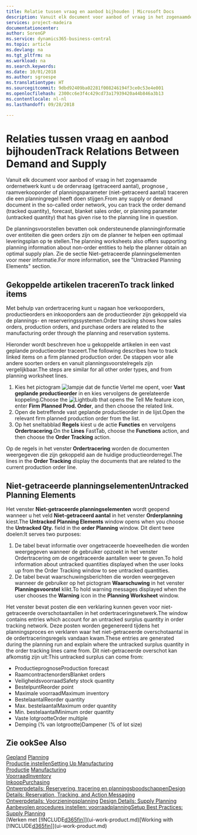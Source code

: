 ```yaml
---
title: Relatie tussen vraag en aanbod bijhouden | Microsoft Docs
description: Vanuit elk document voor aanbod of vraag in het zogenaamde ordernetwerk kunt u de ordervraag (getraceerd aantal), prognose , raamverkooporder of planningsparameter (niet-getraceerd aantal) traceren die een planningregel heeft doen stijgen.
services: project-madeira
documentationcenter: 
author: SorenGP
ms.service: dynamics365-business-central
ms.topic: article
ms.devlang: na
ms.tgt_pltfrm: na
ms.workload: na
ms.search.keywords: 
ms.date: 10/01/2018
ms.author: sgroespe
ms.translationtype: HT
ms.sourcegitcommit: 9dbd92409ba02281f008246194f3ce0c53e4e001
ms.openlocfilehash: 2300cc6e3f4c429cd73a17939420a44b846a3b13
ms.contentlocale: nl-nl
ms.lasthandoff: 09/28/2018

---
```

# <a name="track-relations-between-demand-and-supply"></a><span data-ttu-id="c7128-103">Relaties tussen vraag en aanbod bijhouden</span><span class="sxs-lookup"><span data-stu-id="c7128-103">Track Relations Between Demand and Supply</span></span>
<span data-ttu-id="c7128-104">Vanuit elk document voor aanbod of vraag in het zogenaamde ordernetwerk kunt u de ordervraag (getraceerd aantal), prognose , raamverkooporder of planningsparameter (niet-getraceerd aantal) traceren die een planningregel heeft doen stijgen.</span><span class="sxs-lookup"><span data-stu-id="c7128-104">From any supply or demand document in the so-called order network, you can track the order demand (tracked quantity), forecast, blanket sales order, or planning parameter (untracked quantity) that has given rise to the planning line in question.</span></span>

<span data-ttu-id="c7128-105">De planningsvoorstellen bevatten ook ondersteunende planninginformatie over entiteiten die geen orders zijn om de planner te helpen een optimaal leveringsplan op te stellen.</span><span class="sxs-lookup"><span data-stu-id="c7128-105">The planning worksheets also offers supporting planning information about non-order entities to help the planner obtain an optimal supply plan.</span></span> <span data-ttu-id="c7128-106">Zie de sectie Niet-getraceerde planningselementen voor meer informatie.</span><span class="sxs-lookup"><span data-stu-id="c7128-106">For more information, see the "Untracked Planning Elements" section.</span></span>

## <a name="to-track-linked-items"></a><span data-ttu-id="c7128-107">Gekoppelde artikelen traceren</span><span class="sxs-lookup"><span data-stu-id="c7128-107">To track linked items</span></span>
<span data-ttu-id="c7128-108">Met behulp van ordertracering kunt u nagaan hoe verkooporders, productieorders en inkooporders aan de productieorder zijn gekoppeld via de plannings- en reserveringssystemen.</span><span class="sxs-lookup"><span data-stu-id="c7128-108">Order tracking shows how sales orders, production orders, and purchase orders are related to the manufacturing order through the planning and reservation systems.</span></span>

<span data-ttu-id="c7128-109">Hieronder wordt beschreven hoe u gekoppelde artikelen in een vast geplande productieorder traceert.</span><span class="sxs-lookup"><span data-stu-id="c7128-109">The following describes how to track linked items on a firm planned production order.</span></span> <span data-ttu-id="c7128-110">De stappen voor alle andere soorten orders en vanuit planningsvoorstelregels zijn vergelijkbaar.</span><span class="sxs-lookup"><span data-stu-id="c7128-110">The steps are similar for all other order types, and from planning worksheet lines.</span></span>

1. <span data-ttu-id="c7128-111">Kies het pictogram ![lampje dat de functie Vertel me opent](media/ui-search/search_small.png "Vertel me wat u wilt doen"), voer **Vast geplande productieorder** in en kies vervolgens de gerelateerde koppeling.</span><span class="sxs-lookup"><span data-stu-id="c7128-111">Choose the ![Lightbulb that opens the Tell Me feature](media/ui-search/search_small.png "Tell me what you want to do") icon, enter **Firm Planned Prod. Order**, and then choose the related link.</span></span>
2. <span data-ttu-id="c7128-112">Open de betreffende vast geplande productieorder in de lijst.</span><span class="sxs-lookup"><span data-stu-id="c7128-112">Open the relevant firm planned production order from the list.</span></span>
3. <span data-ttu-id="c7128-113">Op het sneltabblad **Regels** kiest u de actie **Functies** en vervolgens **Ordertracering**.</span><span class="sxs-lookup"><span data-stu-id="c7128-113">On the **Lines** FastTab, choose the **Functions** action, and then choose the **Order Tracking** action.</span></span>

<span data-ttu-id="c7128-114">Op de regels in het venster **Ordertracering** worden de documenten weergegeven die zijn gekoppeld aan de huidige productieorderregel.</span><span class="sxs-lookup"><span data-stu-id="c7128-114">The lines in the **Order Tracking** display the documents that are related to the current production order line.</span></span>

## <a name="untracked-planning-elements"></a><span data-ttu-id="c7128-115">Niet-getraceerde planningselementen</span><span class="sxs-lookup"><span data-stu-id="c7128-115">Untracked Planning Elements</span></span>
<span data-ttu-id="c7128-116">Het venster **Niet-getraceerde planningselementen** wordt geopend wanneer u het veld **Niet-getraceerd aantal** in het venster **Orderplanning** kiest.</span><span class="sxs-lookup"><span data-stu-id="c7128-116">The **Untracked Planning Elements** window opens when you choose the **Untracked Qty.** field in the **order Planning** window.</span></span> <span data-ttu-id="c7128-117">Dit dient twee doelen:</span><span class="sxs-lookup"><span data-stu-id="c7128-117">It serves two purposes:</span></span>

1. <span data-ttu-id="c7128-118">De tabel bevat informatie over ongetraceerde hoeveelheden die worden weergegeven wanneer de gebruiker opzoekt in het venster Ordertracering om de ongetraceerde aantallen weer te geven.</span><span class="sxs-lookup"><span data-stu-id="c7128-118">To hold information about untracked quantities displayed when the user looks up from the Order Tracking window to see untracked quantities.</span></span>
2. <span data-ttu-id="c7128-119">De tabel bevat waarschuwingsberichten die worden weergegeven wanneer de gebruiker op het pictogram **Waarschuwing** in het venster **Planningsvoorstel** klikt.</span><span class="sxs-lookup"><span data-stu-id="c7128-119">To hold warning messages displayed when the user chooses the **Warning** icon in the **Planning Worksheet** window.</span></span>

<span data-ttu-id="c7128-120">Het venster bevat posten die een verklaring kunnen geven voor niet-getraceerde overschotaantallen in het ordertraceringsnetwerk.</span><span class="sxs-lookup"><span data-stu-id="c7128-120">The window contains entries which account for an untracked surplus quantity in order tracking network.</span></span> <span data-ttu-id="c7128-121">Deze posten worden gegenereerd tijdens het planningsproces en verklaren waar het niet-getraceerde overschotaantal in de ordertraceringsregels vandaan kwam.</span><span class="sxs-lookup"><span data-stu-id="c7128-121">These entries are generated during the planning run and explain where the untracked surplus quantity in the order tracking lines came from.</span></span> <span data-ttu-id="c7128-122">Dit niet-getraceerde overschot kan afkomstig zijn uit:</span><span class="sxs-lookup"><span data-stu-id="c7128-122">This untracked surplus can come from:</span></span>

- <span data-ttu-id="c7128-123">Productieprognose</span><span class="sxs-lookup"><span data-stu-id="c7128-123">Production forecast</span></span>
- <span data-ttu-id="c7128-124">Raamcontractenorders</span><span class="sxs-lookup"><span data-stu-id="c7128-124">Blanket orders</span></span>
- <span data-ttu-id="c7128-125">Veiligheidsvoorraad</span><span class="sxs-lookup"><span data-stu-id="c7128-125">Safety stock quantity</span></span>
- <span data-ttu-id="c7128-126">Bestelpunt</span><span class="sxs-lookup"><span data-stu-id="c7128-126">Reorder point</span></span>
- <span data-ttu-id="c7128-127">Maximale voorraad</span><span class="sxs-lookup"><span data-stu-id="c7128-127">Maximum inventory</span></span>
- <span data-ttu-id="c7128-128">Bestelaantal</span><span class="sxs-lookup"><span data-stu-id="c7128-128">Reorder quantity</span></span>
- <span data-ttu-id="c7128-129">Max. bestelaantal</span><span class="sxs-lookup"><span data-stu-id="c7128-129">Maximum order quantity</span></span>
- <span data-ttu-id="c7128-130">Min. bestelaantal</span><span class="sxs-lookup"><span data-stu-id="c7128-130">Minimum order quantity</span></span>
- <span data-ttu-id="c7128-131">Vaste lotgrootte</span><span class="sxs-lookup"><span data-stu-id="c7128-131">Order multiple</span></span>
- <span data-ttu-id="c7128-132">Demping (% van lotgrootte)</span><span class="sxs-lookup"><span data-stu-id="c7128-132">Dampener (% of lot size)</span></span>

## <a name="see-also"></a><span data-ttu-id="c7128-133">Zie ook</span><span class="sxs-lookup"><span data-stu-id="c7128-133">See Also</span></span>  
<span data-ttu-id="c7128-134">[Gepland](production-planning.md) </span><span class="sxs-lookup"><span data-stu-id="c7128-134">[Planning](production-planning.md) </span></span>  
[<span data-ttu-id="c7128-135">Productie instellen</span><span class="sxs-lookup"><span data-stu-id="c7128-135">Setting Up Manufacturing</span></span>](production-configure-production-processes.md)  
<span data-ttu-id="c7128-136">[Productie](production-manage-manufacturing.md)  </span><span class="sxs-lookup"><span data-stu-id="c7128-136">[Manufacturing](production-manage-manufacturing.md)  </span></span>  
[<span data-ttu-id="c7128-137">Voorraad</span><span class="sxs-lookup"><span data-stu-id="c7128-137">Inventory</span></span>](inventory-manage-inventory.md)  
[<span data-ttu-id="c7128-138">Inkoop</span><span class="sxs-lookup"><span data-stu-id="c7128-138">Purchasing</span></span>](purchasing-manage-purchasing.md)  
[<span data-ttu-id="c7128-139">Ontwerpdetails: Reservering, tracering en planningsboodschappen</span><span class="sxs-lookup"><span data-stu-id="c7128-139">Design Details: Reservation, Tracking, and Action Messaging</span></span>](design-details-reservation-order-tracking-and-action-messaging.md)  
<span data-ttu-id="c7128-140">[Ontwerpdetails: Voorzieningsplanning](design-details-supply-planning.md) </span><span class="sxs-lookup"><span data-stu-id="c7128-140">[Design Details: Supply Planning](design-details-supply-planning.md) </span></span>  
[<span data-ttu-id="c7128-141">Aanbevolen procedures instellen: voorraadplanning</span><span class="sxs-lookup"><span data-stu-id="c7128-141">Setup Best Practices: Supply Planning</span></span>](setup-best-practices-supply-planning.md)  
<span data-ttu-id="c7128-142">[Werken met [!INCLUDE[d365fin](includes/d365fin_md.md)]](ui-work-product.md)</span><span class="sxs-lookup"><span data-stu-id="c7128-142">[Working with [!INCLUDE[d365fin](includes/d365fin_md.md)]](ui-work-product.md)</span></span>

